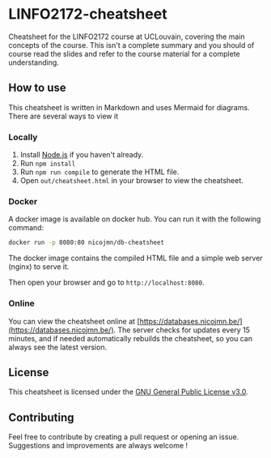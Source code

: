 # LINFO2172-cheatsheet

Cheatsheet for the LINFO2172 course at UCLouvain, covering the main concepts of the course. This isn't a complete summary
and you should of course read the slides and refer to the course material for a complete understanding.

## How to use

This cheatsheet is written in Markdown and uses Mermaid for diagrams. There are several ways to view it

### Locally

1. Install [Node.js](https://nodejs.org/en/download/) if you haven't already.
2. Run `npm install`
3. Run `npm run compile` to generate the HTML file.
4. Open `out/cheatsheet.html` in your browser to view the cheatsheet.

### Docker

A docker image is available on docker hub. You can run it with the following command:

```bash
docker run -p 8080:80 nicojmn/db-cheatsheet
```

The docker image contains the compiled HTML file and a simple web server (nginx) to serve it. 

Then open your browser and go to `http://localhost:8080`.

### Online

You can view the cheatsheet online at [https://databases.nicojmn.be/](https://databases.nicojmn.be/). The server checks
for updates every 15 minutes, and if needed automatically rebuilds the cheatsheet, so you can always see the latest version.

## License

This cheatsheet is licensed under the [GNU General Public License v3.0](https://www.gnu.org/licenses/gpl-3.0.en.html).

## Contributing

Feel free to contribute by creating a pull request or opening an issue. Suggestions and improvements are always welcome !
